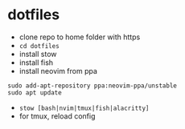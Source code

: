 # dotfiles

- clone repo to home folder with https
- `cd dotfiles`
- install stow
- install fish
- install neovim from ppa
```
sudo add-apt-repository ppa:neovim-ppa/unstable
sudo apt update
```
- `stow [bash|nvim|tmux|fish|alacritty]`
- for tmux, reload config
